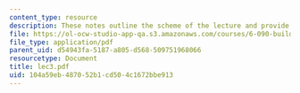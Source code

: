 ```yaml
---
content_type: resource
description: These notes outline the scheme of the lecture and provide study problems.
file: https://ol-ocw-studio-app-qa.s3.amazonaws.com/courses/6-090-building-programming-experience-a-lead-in-to-6-001-january-iap-2005/104a59eb487052b1cd504c1672bbe913_lec3.pdf
file_type: application/pdf
parent_uid: d54943fa-5187-a805-d568-509751968066
resourcetype: Document
title: lec3.pdf
uid: 104a59eb-4870-52b1-cd50-4c1672bbe913
---
```

